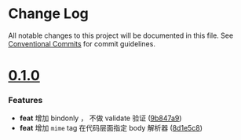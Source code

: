 # Change Log

All notable changes to this project will be documented in this file.
See [Conventional Commits](https://conventionalcommits.org) for commit guidelines.



# [0.1.0](https://github.com/tangx/ginbinder/compare/v0.0.1...v0.1.0)

### Features

* **feat** 增加 bindonly ， 不做 validate 验证 ([9b847a9](https://github.com/tangx/ginbinder/commit/9b847a95bc01e50322ed8a36228c32f9e53ef8c1))
* **feat** 增加 `mime` tag 在代码层面指定 body 解析器 ([8d1e5c8](https://github.com/tangx/ginbinder/commit/8d1e5c8b094bf9dd6ef5c69bb8e0af96a52cf67b))
